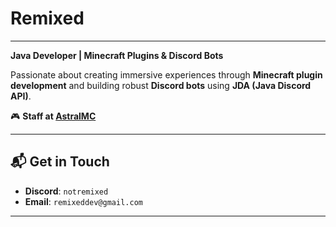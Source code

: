 # Remixed  
---
**Java Developer | Minecraft Plugins & Discord Bots**  

Passionate about creating immersive experiences through **Minecraft plugin development** and building robust **Discord bots** using **JDA (Java Discord API)**.  

🎮 **Staff at [AstralMC](https://discord.gg/cavepvp)**  

---  

## 📬 Get in Touch  
- **Discord**: `notremixed`  
- **Email**: `remixeddev@gmail.com`  

---

